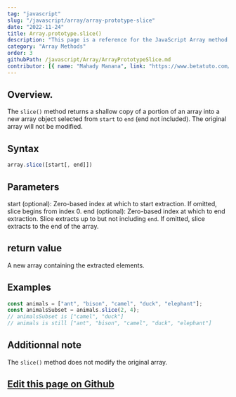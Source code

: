 ```yaml
---
tag: "javascript"
slug: "/javascript/array/array-prototype-slice"
date: "2022-11-24"
title: Array.prototype.slice()
description: "This page is a reference for the JavaScript Array method Array.prototype.slice()."
category: "Array Methods"
order: 3
githubPath: /javascript/Array/ArrayPrototypeSlice.md
contributor: [{ name: "Mahady Manana", link: "https://www.betatuto.com/" }]
---
```





## Overview.

The `slice()` method returns a shallow copy of a portion of an array into a new array object selected from `start` to `end` (end not included). The original array will not be modified.

## Syntax

```javascript
array.slice([start[, end]])
```

## Parameters

start (optional): Zero-based index at which to start extraction. If omitted, slice begins from index 0.
end (optional): Zero-based index at which to end extraction. Slice extracts up to but not including `end`. If omitted, slice extracts to the end of the array.

## return value

A new array containing the extracted elements.

## Examples

```javascript
const animals = ["ant", "bison", "camel", "duck", "elephant"];
const animalsSubset = animals.slice(2, 4);
// animalsSubset is ["camel", "duck"]
// animals is still ["ant", "bison", "camel", "duck", "elephant"]
```


## Additionnal note

The `slice()` method does not modify the original array.


## <a href="https://github.com/mahady-manana/betatuto-docs/tree/main/docs/javascript/Array/ArrayPrototypeSlice.md" target="_blank">Edit this page on Github</a>

